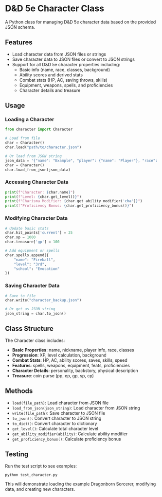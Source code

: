 # D&D 5e Character Class

A Python class for managing D&D 5e character data based on the provided JSON schema.

## Features

- Load character data from JSON files or strings
- Save character data to JSON files or convert to JSON strings
- Support for all D&D 5e character properties including:
  - Basic info (name, race, classes, background)
  - Ability scores and derived stats
  - Combat stats (HP, AC, saving throws, skills)
  - Equipment, weapons, spells, and proficiencies
  - Character details and treasure

## Usage

### Loading a Character

```python
from character import Character

# Load from file
char = Character()
char.load("path/to/character.json")

# Or load from JSON string
json_data = '{"name": "Example", "player": {"name": "Player"}, "race": {"name": "Human"}}'
char = Character()
char.load_from_json(json_data)
```

### Accessing Character Data

```python
print(f"Character: {char.name}")
print(f"Level: {char.get_level()}")
print(f"Charisma Modifier: {char.get_ability_modifier('cha')}")
print(f"Proficiency Bonus: {char.get_proficiency_bonus()}")
```

### Modifying Character Data

```python
# Update basic stats
char.hit_points['current'] = 25
char.xp = 1000
char.treasure['gp'] = 100

# Add equipment or spells
char.spells.append({
    "name": "Fireball",
    "level": "3rd",
    "school": "Evocation"
})
```

### Saving Character Data

```python
# Save to file
char.write("character_backup.json")

# Or get as JSON string
json_string = char.to_json()
```

## Class Structure

The Character class includes:

- **Basic Properties**: name, nickname, player info, race, classes
- **Progression**: XP, level calculation, background
- **Combat Stats**: HP, AC, ability scores, saves, skills, speed
- **Features**: spells, weapons, equipment, feats, proficiencies
- **Character Details**: personality, backstory, physical description
- **Treasure**: coin purse (pp, ep, gp, sp, cp)

## Methods

- `load(file_path)`: Load character from JSON file
- `load_from_json(json_string)`: Load character from JSON string
- `write(file_path)`: Save character to JSON file
- `to_json()`: Convert character to JSON string
- `to_dict()`: Convert character to dictionary
- `get_level()`: Calculate total character level
- `get_ability_modifier(ability)`: Calculate ability modifier
- `get_proficiency_bonus()`: Calculate proficiency bonus

## Testing

Run the test script to see examples:

```bash
python test_character.py
```

This will demonstrate loading the example Dragonborn Sorcerer, modifying data, and creating new characters.
